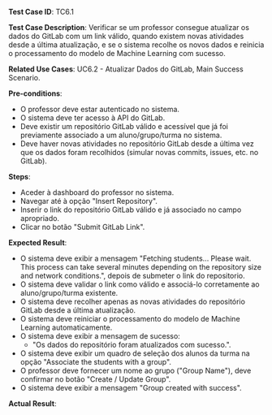 **Test Case ID**: TC6.1

**Test Case Description**: Verificar se um professor consegue atualizar os dados do GitLab com um link válido, quando existem novas atividades desde a última atualização, e se o sistema recolhe os novos dados e reinicia o processamento do modelo de Machine Learning com sucesso.  

**Related Use Cases**: UC6.2 - Atualizar Dados do GitLab, Main Success Scenario.  

**Pre-conditions**:  

- O professor deve estar autenticado no sistema.  
- O sistema deve ter acesso à API do GitLab.  
- Deve existir um repositório GitLab válido e acessível que já foi previamente associado a um aluno/grupo/turma no sistema.  
- Deve haver novas atividades no repositório GitLab desde a última vez que os dados foram recolhidos (simular novas commits, issues, etc. no GitLab).  

**Steps**:  

- Aceder à dashboard do professor no sistema.  
- Navegar até à opção "Insert Repository".  
- Inserir o link do repositório GitLab válido e já associado no campo apropriado.  
- Clicar no botão "Submit GitLab Link".  

**Expected Result**:  

- O sistema deve exibir a mensagem "Fetching students... Please wait.
This process can take several minutes depending on the repository size and network conditions.", depois de submeter o link do repositorio.
- O sistema deve validar o link como válido e associá-lo corretamente ao aluno/grupo/turma existente.  
- O sistema deve recolher apenas as novas atividades do repositório GitLab desde a última atualização.  
- O sistema deve reiniciar o processamento do modelo de Machine Learning automaticamente.  
- O sistema deve exibir a mensagem de sucesso:  
  - "Os dados do repositório foram atualizados com sucesso.".
- O sistema deve exibir um quadro de seleção dos alunos da turma na opção "Associate the students with a group". 
- O professor deve fornecer um nome ao grupo ("Group Name"), deve confirmar no botão "Create / Update Group".
- O sistema deve exibir a mensagem "Group created with success".

**Actual Result**: